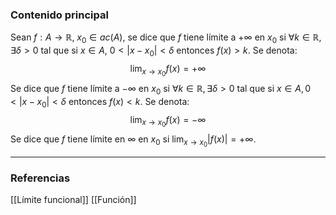 ### Contenido principal

Sean $f: A \rightarrow \mathbb R$, $x_0 \in ac(A)$, se dice que $f$ tiene límite a $+\infty$ en $x_0$ si $\forall k \in \mathbb R, \exists \delta > 0$ tal que si $x \in A$, $0 < |x-x_0| < \delta$ entonces $f(x) > k$. Se denota:
$$ \lim_{x \to x_0} f(x) = +\infty$$
Se dice que $f$ tiene límite a $-\infty$ en $x_0$ si $\forall k \in \mathbb R, \exists \delta > 0$ tal que si $x \in A, 0 < |x-x_0| < \delta$ entonces $f(x) < k$. Se denota:
$$\lim_{x \to x_0} f(x) = -\infty$$
Se dice que $f$ tiene límite en $\infty$ en $x_0$ si $\lim_{x \to x_0} |f(x)| = +\infty$.


--- 
### Referencias

[[Límite funcional]]
[[Función]]
